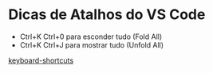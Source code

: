 #   Dicas de Atalhos  do VS Code

- Ctrl+K Ctrl+0 para esconder tudo (Fold All)
-  Ctrl+K Ctrl+J para mostrar tudo (Unfold All)

[keyboard-shortcuts](https://code.visualstudio.com/shortcuts/keyboard-shortcuts-windows.pdf)
